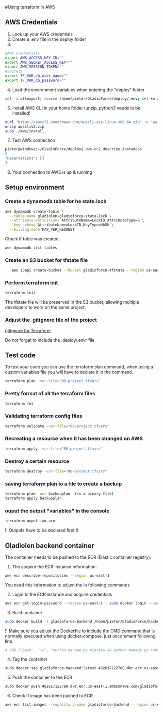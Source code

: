 #Using terraform in AWS

## AWS Credentials

1. Look up your AWS credentials
2. Create a .env file in the deploy folder
3.

```bash
#AWS Credentials
export AWS_ACCESS_KEY_ID=""
export AWS_SECRET_ACCESS_KEY=""
export AWS_SESSION_TOKEN=""
#Secrets
export TF_VAR_db_user_name=""
export TF_VAR_db_password=""
```

4. Load the environment variables when entering the "deploy" folder

```bash
set -o allexport; source /home/pieter/GladioForce/deploy/.env; set +o allexport
```

5. Install AWS CLI in your home folder (unzip, python3 needs to be installed)

```bash
curl "https://awscli.amazonaws.com/awscli-exe-linux-x86_64.zip" -o "awscliv2.zip"
unzip awscliv2.zip
sudo ./aws/install
```

7. Test AWS connection

```bash
pieter@windows:~/GladioForce/deploy$ aws ec2 describe-instances
{
"Reservations": []
}
```

8. Your connection to AWS is up & running

## Setup environment

### Create a dynamodb table for he state.lock

```bash
aws dynamodb create-table \
  --table-name gladiolen-gladioforce-state-lock \
  --attribute-definitions AttributeName=LockID,AttributeType=S \
  --key-schema AttributeName=LockID,KeyType=HASH \
  --billing-mode PAY_PER_REQUEST
```

Check if table was created.

```bash
aws dynamodb list-tables
```

### Create an S3 bucket for tfstate file

```bash
   aws s3api create-bucket --bucket gladioforce-tfstate --region us-east-1
```

### Perform terraform init

```bash
terraform init
```

The tfstate file will be preserved in the S3 bucket, allowing multiple developers to work on the same project.

### Adjust the .gitignore file of the project

[gitignore for Terraform](https://github.com/github/gitignore/blob/main/Terraform.gitignore)

Do not forget to include the .deploy/.envr file

## Test code

To test your code you can use the terraform plan command, when using a custom variables file you will have to declare it in the command.

```bash
terraform plan -var-file="00-project.tfvars"
```

### Pretty format of all the terraform files

```bash
terraform fmt
```

### Validating terraform config files

```bash
terraform validate -var-file="00-project.tfvars"
```

### Recreating a resource when it has been changed on AWS

```bash
terraform apply -var-file="00-project.tfvars"
```

### Destroy a certain resource

```bash
terraform destroy -var-file="00-project.tfvars"
```

### saving terraform plan to a file to create a backup

```bash
terraform plan -out backupplan  (is a binary file)
terraform apply backupplan
```

### ouput the output "variables" in the console

```bash
terraform ouput iam_arn
```

!! Outputs have to be declared first !!

## Gladiolen backend container

The container needs to be pushed to the ECR (Elastic container registry).

1. The acquire the ECR instance information:

```bash
aws ecr describe-repositories --region us-east-1
```

You need this information to adjust the <ECR-ID> in following commands

2. Login to the ECR instance and acquire credentials

```bash
aws ecr get-login-password --region us-east-1 | sudo docker login --username AWS --password-stdin 482617122788.dkr.ecr.us-east-1.amazonaws.com
```

3. Build container

```bash
sudo docker build -t gladioforce-backend /home/pieter/GladioForce/backend/gladio_backend
```

!! Make sure you adjust the Dockerfile to include the CMD command that is normally executed when using docker-compose,
just uncomment following line.

```bash
# CMD ["bash", "-c", "python manage.py migrate && python manage.py runserver 0.0.0.0:8000"]
```

4. Tag the container

```bash
sudo docker tag gladioforce-backend:latest 482617122788.dkr.ecr.us-east-1.amazonaws.com/gladioforce-backend:latest
```

5. Push the container to the ECR

```bash
sudo docker push 482617122788.dkr.ecr.us-east-1.amazonaws.com/gladioforce-backend:latest
```

6. Check if image has been pushed to ECR

```bash
aws ecr list-images --repository-name gladioforce-backend --region us-east-1
```

